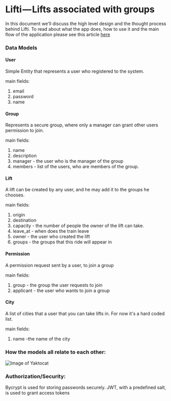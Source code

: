 # Lifti — Lifts associated with groups

In this document we'll discuss the high level design and the thought process behind Lifti.
To read about what the app does, how to use it and the main flow of the application please see this article [here](https://medium.com/@shayaajzner/test-test-test-67027d263a3b)

### Data Models

#### User
Simple Entity that represents a user who registered to the system. 

main fields:

1. email
2. password
3. name

#### Group
Represents a secure group, where only a manager can grant other users permission to join.

main fields:

1. name
2. description
3. manager - the user who is the manager of the group
4. members - list of the users, who are members of the group.

#### Lift
A lift can be created by any user, and he may add it to the groups he chooses.

main fields:

1. origin
2. destination
3. capacity - the number of people the owner of the lift can take.
4. leave_at - when does the train leave
5. owner - the user who created the lift
6. groups - the groups that this ride will appear in

#### Permission
A permission request sent by a user, to join a group

main fields:

1. group - the group the user requests to join
2. applicant - the user who wants to join a group

#### City
A list of cities that a user that you can take lifts in. For now it's a hard coded list.

main fields:

1. name -the name of the city



### How the models all relate to each other:

![Image of Yaktocat](https://drive.google.com/uc?id=0B_ciQLEjqv8bRDdJUEJtRHRzdG8)


### Authorization/Security:

Bycrypt is used for storing passwords securely.
JWT, with a predefined salt, is used to grant access tokens


